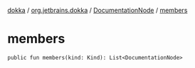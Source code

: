 [dokka](../../index.md) / [org.jetbrains.dokka](../index.md) / [DocumentationNode](index.md) / [members](members.md)

# members

```
public fun members(kind: Kind): List<DocumentationNode>
```
